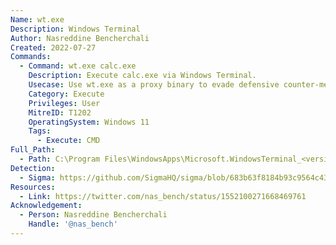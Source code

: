 ```yaml
---
Name: wt.exe
Description: Windows Terminal
Author: Nasreddine Bencherchali
Created: 2022-07-27
Commands:
  - Command: wt.exe calc.exe
    Description: Execute calc.exe via Windows Terminal.
    Usecase: Use wt.exe as a proxy binary to evade defensive counter-measures
    Category: Execute
    Privileges: User
    MitreID: T1202
    OperatingSystem: Windows 11
    Tags:
      - Execute: CMD
Full_Path:
  - Path: C:\Program Files\WindowsApps\Microsoft.WindowsTerminal_<version_packageid>\wt.exe
Detection:
  - Sigma: https://github.com/SigmaHQ/sigma/blob/683b63f8184b93c9564c4310d10c571cbe367e1e/rules/windows/process_creation/proc_creation_win_windows_terminal_susp_children.yml
Resources:
  - Link: https://twitter.com/nas_bench/status/1552100271668469761
Acknowledgement:
  - Person: Nasreddine Bencherchali
    Handle: '@nas_bench'
---
```

